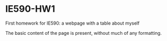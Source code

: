# IE590-HW1
First homework for IE590: a webpage with a table about myself

The basic content of the page is present, without much of any formatting.
